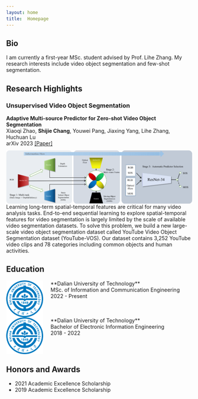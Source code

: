 ```yaml
---
layout: home
title:  Homepage
---
```


## Bio
I am currently a first-year MSc. student advised by Prof. Lihe Zhang.
My research interests include video object segmentation and few-shot segmentation.

## Research Highlights
### Unsupervised Video Object Segmentation

**Adaptive Multi-source Predictor for Zero-shot Video Object Segmentation**<br />
Xiaoqi Zhao, **Shijie Chang**, Youwei Pang, Jiaxing Yang, Lihe Zhang, Huchuan Lu<br />
arXiv 2023 [[Paper]](https://arxiv.org/pdf/2303.10383.pdf)<br />
<img style="float:left;padding-right:20px;padding-top:10px;" width="600" src="/assets/papers/IJCVUVOS.png">
Learning long-term spatial-temporal features are critical for many video analysis tasks. End-to-end sequential learning to explore spatial-temporal features for video segmentation is largely limited by the scale of available video segmentation datasets. To solve this problem, we build a new large-scale video object segmentation dataset called YouTube Video Object Segmentation dataset (YouTube-VOS). Our dataset contains 3,252 YouTube video clips and 78 categories including common objects and human activities.<br />

## Education
<img style="float:left;padding-right:20px;" width="100" src="/assets/orgs/dut.png">
**Dalian University of Technology**<br />
MSc. of Information and Communication Engineering<br />
2022 - Present<br style="clear:both" />

<img style="float:left;padding-right:20px;" width="100" src="/assets/orgs/dut.png">
**Dalian University of Technology**<br />
Bachelor of Electronic Information Engineering<br />
2018 - 2022<br style="clear:both" />

## Honors and Awards
* 2021 Academic Excellence Scholarship
* 2019 Academic Excellence Scholarship
